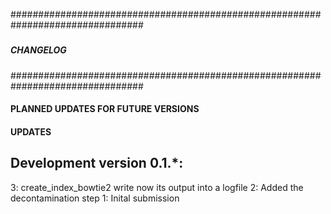 ################################################################################
#####                                                                      #####
#####                         CHANGELOG                                    #####
#####                                                                      #####
################################################################################

#### PLANNED UPDATES FOR FUTURE VERSIONS

#### UPDATES

Development version 0.1.*:
--------------------------------------------------------------------------------
3: create_index_bowtie2 write now its output into a logfile
2: Added the decontamination step
1: Inital submission